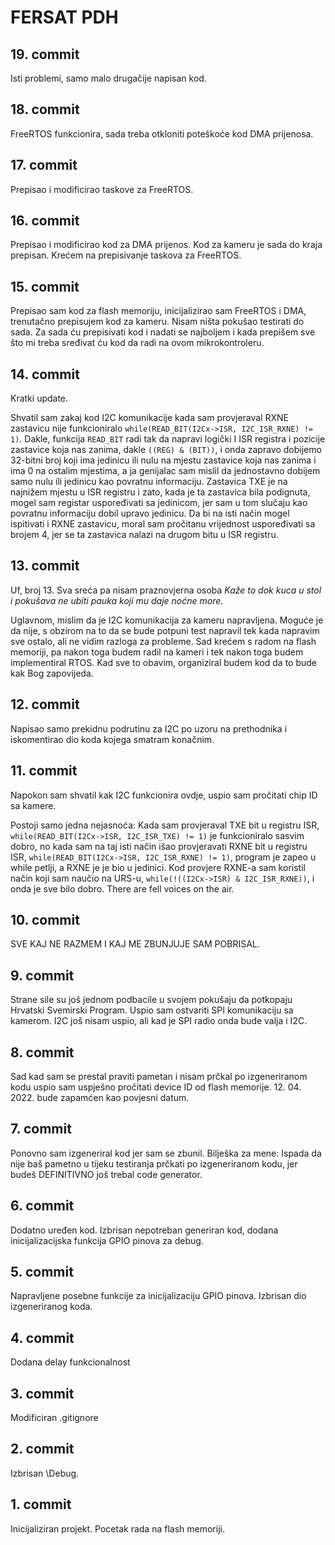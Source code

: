 # FERSAT PDH
## 19. commit
Isti problemi, samo malo drugačije napisan kod.
## 18. commit
FreeRTOS funkcionira, sada treba otkloniti poteškoće kod DMA prijenosa.
## 17. commit
Prepisao i modificirao taskove za FreeRTOS.
## 16. commit
Prepisao i modificirao kod za DMA prijenos. Kod za kameru je sada do kraja prepisan. Krećem na prepisivanje taskova za FreeRTOS.
## 15. commit
Prepisao sam kod za flash memoriju, inicijalizirao sam FreeRTOS i DMA, trenutačno prepisujem kod za kameru. Nisam ništa pokušao testirati do sada.
Za sada ću prepisivati kod i nadati se najboljem i kada prepišem sve što mi treba sređivat ću kod da radi na ovom mikrokontroleru.
## 14. commit
Kratki update.

Shvatil sam zakaj kod I2C komunikacije kada sam provjeraval RXNE zastavicu nije funkcioniralo
`while(READ_BIT(I2Cx->ISR, I2C_ISR_RXNE) != 1)`. Dakle, funkcija `READ_BIT` radi tak da napravi logički I
ISR registra i pozicije zastavice koja nas zanima, dakle `((REG) & (BIT))`, i onda zapravo dobijemo 32-bitni broj koji
ima jedinicu ili nulu na mjestu zastavice koja nas zanima i ima 0 na ostalim mjestima, a ja genijalac sam mislil da jednostavno
dobijem samo nulu ili jedinicu kao povratnu informaciju. Zastavica TXE je na najnižem mjestu u ISR registru i zato, kada je ta zastavica
bila podignuta, mogel sam registar uspoređivati sa jedinicom, jer sam u tom slučaju kao povratnu informaciju dobil upravo jedinicu.
Da bi na isti način mogel ispitivati i RXNE zastavicu, moral sam pročitanu vrijednost uspoređivati sa brojem 4, jer se ta zastavica nalazi
na drugom bitu u ISR registru.
## 13. commit
Uf, broj 13. Sva sreća pa nisam praznovjerna osoba *Kaže to dok kuca u stol i pokušava ne ubiti pauka koji mu daje noćne more*.

Uglavnom, mislim da je I2C komunikacija za kameru napravljena. Moguće je da nije, s obzirom na to da se bude potpuni test napravil tek
kada napravim sve ostalo, ali ne vidim razloga za probleme. Sad krećem s radom na flash memoriji, pa nakon toga budem radil na kameri i tek
nakon toga budem implementiral RTOS. Kad sve to obavim, organiziral budem kod da to bude kak Bog zapovijeda.
## 12. commit
Napisao samo prekidnu podrutinu za I2C po uzoru na prethodnika i iskomentirao dio koda kojega smatram konačnim.
## 11. commit
Napokon sam shvatil kak I2C funkcionira ovdje, uspio sam pročitati chip ID sa kamere.

Postoji samo jedna nejasnoća:
Kada sam provjeraval TXE bit u registru ISR, `while(READ_BIT(I2Cx->ISR, I2C_ISR_TXE) != 1)` je funkcioniralo sasvim dobro,
no kada sam na taj isti način išao provjeravati RXNE bit u registru ISR, `while(READ_BIT(I2Cx->ISR, I2C_ISR_RXNE) != 1)`, program je
zapeo u while petlji, a RXNE je je bio u jedinici. Kod provjere RXNE-a sam koristil način koji sam naučio na URS-u,
`while(!((I2Cx->ISR) & I2C_ISR_RXNE))`, i onda je sve bilo dobro. There are fell voices on the air.
## 10. commit
SVE KAJ NE RAZMEM I KAJ ME ZBUNJUJE SAM POBRISAL.
## 9. commit
Strane sile su još jednom podbacile u svojem pokušaju da potkopaju Hrvatski Svemirski Program. Uspio sam ostvariti SPI komunikaciju sa kamerom.
I2C još nisam uspio, ali kad je SPI radio onda bude valja i I2C.
## 8. commit
Sad kad sam se prestal praviti pametan i nisam prčkal po izgeneriranom kodu uspio sam uspješno pročitati device ID od flash memorije.
12. 04. 2022. bude zapamćen kao povjesni datum.
## 7. commit
Ponovno sam izgeneriral kod jer sam se zbunil. Bilješka za mene: Ispada da nije baš pametno u tijeku testiranja prčkati po izgeneriranom kodu, jer budeš DEFINITIVNO još trebal code generator.
## 6. commit
Dodatno uređen kod. Izbrisan nepotreban generiran kod, dodana inicijalizacijska funkcija GPIO pinova za debug.
## 5. commit
Napravljene posebne funkcije za inicijalizaciju GPIO pinova. Izbrisan dio izgeneriranog koda.
## 4. commit
Dodana delay funkcionalnost
## 3. commit
Modificiran .gitignore
## 2. commit
Izbrisan \Debug.
## 1. commit
Inicijaliziran projekt. Pocetak rada na flash memoriji.